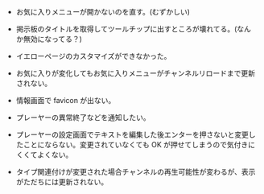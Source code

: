 * お気に入りメニューが開かないのを直す。(むずかしい)

* 掲示板のタイトルを取得してツールチップに出すところが壊れてる。(なんか無効になってる？)

* イエローページのカスタマイズができなかった。

* お気に入りが変化してもお気に入りメニューがチャンネルリロードまで更新されない。

* 情報画面で favicon が出ない。

* プレーヤーの異常終了などを通知したい。

* プレーヤーの設定画面でテキストを編集した後エンターを押さないと変更し
  たことにならない。変更されていなくても OK が押せてしまうので気付きに
  くくてよくない。

* タイプ関連付けが変更された場合チャンネルの再生可能性が変わるが、表示
  がただちには更新されない。
